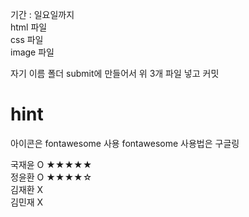 기간 : 일요일까지
<br/>
html 파일
<br/>
css 파일
<br/>
image 파일
<br/>

자기 이름 폴더 submit에 만들어서 위 3개 파일 넣고 커밋

# hint

아이콘은 fontawesome 사용
fontawesome 사용법은 구글링

국재윤 O ★★★★★
<br/>
정윤환 O ★★★★☆
<br/>
김재환 X
<br/>
김민재 X

